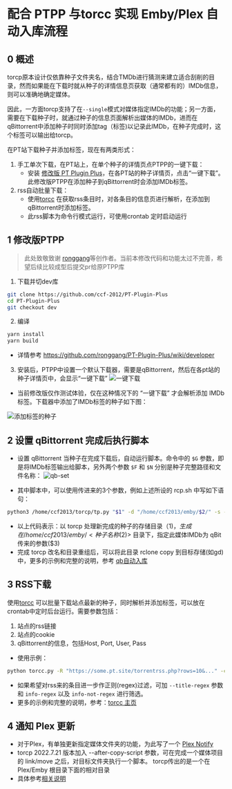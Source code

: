 # 配合 PTPP 与torcc 实现 Emby/Plex 自动入库流程

## 0 概述
torcp原本设计仅依靠种子文件夹名，结合TMDb进行猜测来建立适合刮削的目录，然而如果能在下载时就从种子的详情信息页获取（通常都有的）IMDb信息，则可以准确地确定媒体。

因此，一方面torcp支持了在`--single`模式对媒体指定IMDb的功能；另一方面，需要在下载种子时，就通过种子的信息页面解析出媒体的IMDb，进而在qBittorrent中添加种子时同时添加tag（标签)以记录此IMDb，在种子完成时，这个标签可以输出给torcp。

在PT站下载种子并添加标签，现在有两类形式：
1. 手工单次下载，在PT站上，在单个种子的详情页点PTPP的一键下载：
   *  安装 [修改版 PT Plugin Plus](https://github.com/ccf-2012/PT-Plugin-Plus/tree/dev)，在各PT站的种子详情页，点击“一键下载”。此修改版PTPP在添加种子到qBittorrent时会添加IMDb标签。
2. rss自动批量下载：
   * 使用[torcc](https://github.com/ccf-2012/torcc) 在获取rss条目时，对各条目的信息页进行解析，在添加到qBittorrent时添加标签。
   * 此rss脚本为命令行模式运行，可使用crontab 定时启动运行
   

## 1 修改版PTPP
> 此处致敬致谢 [ronggang](https://github.com/ronggang/PT-Plugin-Plus)等创作者。当前本修改代码和功能太过不完善，希望后续比较成型后提交pr给原PTPP库
1. 下载并切dev库
```sh
git clone https://github.com/ccf-2012/PT-Plugin-Plus
cd PT-Plugin-Plus
git checkout dev
```

2. 编译
```sh
yarn install 
yarn build
```
* 详情参考 https://github.com/ronggang/PT-Plugin-Plus/wiki/developer

3. 安装后，PTPP中设置一个默认下载器，需要是qBittorrent，然后在各pt站的种子详情页中，会显示“一键下载”
![一键下载](https://ptpimg.me/y7dw6b.png)

* 当前修改版仅作测试体验，仅在这种情况下的 “一键下载” 才会解析添加 IMDb 标签。下载器中添加了IMDb标签的种子如下图：

![添加标签的种子](https://ptpimg.me/k509vo.png)


## 2 设置 qBittorrent 完成后执行脚本
* 设置 qBittorrent 当种子在完成下载后，自动运行脚本。命令中的 `$G` 参数，即是将IMDb标签输出给脚本，另外两个参数 `$F` 和 `$N` 分别是种子完整路径和文件名称：
![qb-set](https://ptpimg.me/rb09o2.png)

* 其中脚本中，可以使用传进来的3个参数，例如上述所设的 rcp.sh 中写如下语句：
```sh
python3 /home/ccf2013/torcp/tp.py "$1" -d "/home/ccf2013/emby/$2/" -s --imdbid "$3" --tmdb-api-key xxxxxx  --tmdb-lang en-US --lang cn,ja,ko 
```
* 以上代码表示：以 torcp 处理新完成的种子的存储目录（$1)，生成在 /home/ccf2013/emby/<种子名称($2)> 目录下，指定此媒体IMDb为 qBit传来的参数($3)
* 完成 torcp 改名和目录重组后，可以将此目录 rclone copy 到目标存储(如gd)中，更多的示例和完整的说明，参考 [qb自动入库](qb自动入库.md)


## 3 RSS下载
使用[torcc](https://github.com/ccf-2012/torcc) 可以批量下载站点最新的种子，同时解析并添加标签，可以放在crontab中定时后台运行。需要参数包括：
1. 站点的rss链接
2. 站点的cookie
3. qBittorrent的信息，包括Host, Port, User, Pass

* 使用示例：
```sh
python torcc.py -R "https://some.pt.site/torrentrss.php?rows=10&..." -c "c_secure_uid=ABCDE; ....c_secure_tracker_ssl=bm9wZQ=="  -H qb.server.ip -P 8088 -u qb_user -p qb_pass
```

* 如果希望对rss来的条目进一步作正则(regex)过滤，可加 `--title-regex` 参数 和 `info-regex` 以及 `info-not-regex` 进行筛选。
* 更多的示例和完整的说明，参考：[torcc 主页](https://github.com/ccf-2012/torcc)

## 4 通知 Plex 更新
* 对于Plex，有单独更新指定媒体文件夹的功能，为此写了一个 [Plex Notify](https://github.com/ccf-2012/plex_notify)
* torcp 2022.7.21 版本加入 --after-copy-script 参数，可在完成一个媒体项目的 link/move 之后，对目标文件夹执行一个脚本。
torcp传出的是一个在 Plex/Emby 根目录下面的相对目录
* 具体参考[相关说明](https://github.com/ccf-2012/plex_notify#%E9%85%8D%E5%90%88torcp%E4%BD%BF%E7%94%A8)

